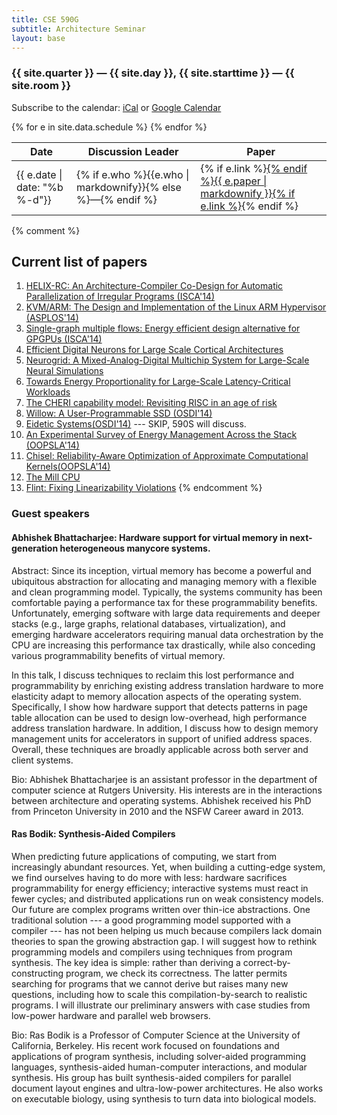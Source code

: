 ```yaml
---
title: CSE 590G
subtitle: Architecture Seminar
layout: base
---
```


### {{ site.quarter }} — {{ site.day }}, {{ site.starttime }} — {{ site.room }}

Subscribe to the calendar: [iCal](webcal://courses.cs.washington.edu/courses/cse590g/schedule.ics) or [Google Calendar](http://www.google.com/calendar/render?cid=http://courses.cs.washington.edu/courses/cse590g/schedule.ics)

<!-- To edit schedule, edit: `_data/schedule.yml` -->
<table class="table">
  <thead><tr>
    <th style="width: 5em;">Date</th>
    <th>Discussion Leader</th>
    <th>Paper</th>
  </tr></thead>
  {% for e in site.data.schedule %}
  <tr>
    <td>{{ e.date | date: "%b %-d"}}</td>
    <td>{% if e.who %}{{e.who | markdownify}}{% else %}—{% endif %}</td>
    <td>
      {% if e.link %}<a href="{{ e.link }}">{% endif %}{{ e.paper | markdownify }}{% if e.link %}</a>{% endif %}
    </td>
  </tr>
  {% endfor %}
</table>

{% comment %}

## Current list of papers

1. [HELIX-RC: An Architecture-Compiler Co-Design for Automatic Parallelization of Irregular Programs (ISCA'14)](https://www.cl.cam.ac.uk/~tmj32/papers/docs/campanoni14-isca.pdf)
2. [KVM/ARM: The Design and Implementation of the Linux ARM Hypervisor (ASPLOS'14)](http://www.cs.columbia.edu/~nieh/pubs/asplos2014_kvmarm.pdf)
3. [Single-graph multiple flows: Energy efficient design alternative for GPGPUs (ISCA'14)](http://ieeexplore.ieee.org/xpl/login.jsp?tp=&arnumber=6853234&url=http%3A%2F%2Fieeexplore.ieee.org%2Fiel7%2F6847316%2F6853187%2F06853234.pdf%3Farnumber%3D6853234)
4. [Efficient Digital Neurons for Large Scale Cortical Architectures](http://dl.acm.org/citation.cfm?id=2665707)
5. [Neurogrid: A Mixed-Analog-Digital Multichip System for Large-Scale Neural Simulations](https://web.stanford.edu/group/brainsinsilicon/documents/BenjaminEtAlNeurogrid2014.pdf)
6. [Towards Energy Proportionality for Large-Scale Latency-Critical Workloads](http://csl.stanford.edu/~christos/publications/2014.pegasus.isca.pdf)
7. [The CHERI capability model: Revisiting RISC in an age of risk](http://www.cl.cam.ac.uk/research/security/ctsrd/pdfs/201406-isca2014-cheri.pdf)
8. [Willow: A User-Programmable SSD (OSDI'14)](http://cseweb.ucsd.edu/~swanson/papers/OSDI2014-Willow.pdf)
9. [Eidetic Systems(OSDI'14)](http://web.eecs.umich.edu/~ddevec/papers/devecsery14.pdf) --- SKIP, 590S will discuss.
10. [An Experimental Survey of Energy Management Across the Stack (OOPSLA'14)](http://arcade.cs.columbia.edu/energy-oopsla14.pdf)
11. [Chisel: Reliability-Aware Optimization of Approximate Computational Kernels(OOPSLA'14)](http://dspace.mit.edu/bitstream/handle/1721.1/83843/MIT-CSAIL-TR-2014-001.pdf?sequence=1) 
12. [The Mill CPU](http://millcomputing.com/docs/)
13. [Flint: Fixing Linearizability Violations](http://researcher.ibm.com/researcher/files/us-otripp/oopsla14.pdf)
{% endcomment %}


### Guest speakers


#### Abhishek Bhattacharjee: Hardware support for virtual memory in next-generation heterogeneous manycore systems.

Abstract: Since its inception, virtual memory has become a powerful and ubiquitous abstraction for allocating and managing memory with a flexible and clean programming model. Typically, the systems community has been comfortable paying a performance tax for these programmability benefits. Unfortunately, emerging software with large data requirements and deeper stacks (e.g., large graphs, relational databases,  virtualization), and emerging hardware accelerators requiring manual data orchestration by the CPU are increasing this performance tax drastically, while also conceding various programmability benefits of virtual memory.

In this talk, I discuss techniques to reclaim this lost performance and programmability by enriching existing address translation hardware to more elasticity adapt to memory allocation aspects of the operating system. Specifically, I show how hardware support that detects patterns in page table allocation can be used to design low-overhead, high performance address translation hardware. In addition, I discuss how to design memory management units for accelerators in support of unified address spaces. Overall, these techniques are broadly applicable across both server and client systems.

Bio: Abhishek Bhattacharjee is an assistant professor in the department of computer science at Rutgers University. His interests are in the interactions between architecture and operating systems. Abhishek received his PhD from Princeton University in 2010 and the NSFW Career award in 2013.

#### Ras Bodik: Synthesis-Aided Compilers

When predicting future applications of computing, we start from increasingly abundant resources. Yet, when building a cutting-edge system, we find ourselves having to do more with less: hardware sacrifices programmability for energy efficiency; interactive systems must react in fewer cycles; and distributed applications run on weak consistency models. Our future are complex programs written over thin-ice abstractions. One traditional solution --- a good programming model supported with a compiler --- has not been helping us much because compilers lack domain theories to span the growing abstraction gap. I will suggest how to rethink programming models and compilers using techniques from program synthesis. The key idea is simple: rather than deriving a correct-by-constructing program, we check its correctness. The latter permits searching for programs that we cannot derive but raises many new questions, including how to scale this compilation-by-search to realistic programs. I will illustrate our preliminary answers with case studies from low-power hardware and parallel web browsers.

Bio: Ras Bodik is a Professor of Computer Science at the University of California, Berkeley. His recent work focused on foundations and applications of program synthesis, including solver-aided programming languages, synthesis-aided human-computer interactions, and modular synthesis. His group has built synthesis-aided compilers for parallel document layout engines and ultra-low-power architectures. He also works on executable biology, using synthesis to turn data into biological models.
